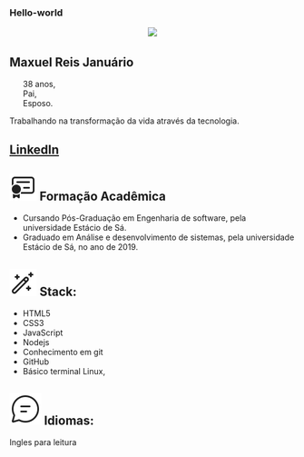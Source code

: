 <h3>
  <b>Hello-world</b>
</h3>

<p align="center">
 <img src="https://media-exp1.licdn.com/dms/image/C4E03AQFTRMfiez3F1Q/profile-displayphoto-shrink_200_200/0?e=1599696000&v=beta&t=Ka-zZK04T_yfzBCNf_uipbeLQSar2tgELNniHrRLv10">
</p>  

## Maxuel Reis Januário
<ul type="none">
  <li>38 anos,</li>
  <li>Pai,</li>
  <li>Esposo.</li>
</ul>

<p>Trabalhando na transformação da vida através da tecnologia.</p>
<h2>
  <a href="https://www.linkedin.com/in/maxuel-reis-januario">LinkedIn</a>
</h2>
<h2>
  <img src="https://github.com/microsoft/fluentui-system-icons/blob/master/assets/Certificate/SVG/ic_fluent_certificate_24_regular.svg?raw=true">
  Formação Acadêmica
</h2>
<ul>
  <li>Cursando Pós-Graduação em Engenharia de software, pela universidade Estácio de Sá.</li>
  <li>Graduado em Análise e desenvolvimento de sistemas, pela universidade Estácio de Sá, no ano de 2019.</li>
</ul>

<h2>
  <img src="https://github.com/microsoft/fluentui-system-icons/blob/master/assets/Magic%20Wand/SVG/ic_fluent_magic_wand_24_regular.svg?raw=true">
  Stack: 
</h2>
<ul>
  <li>HTML5</li>
  <li>CSS3</li>
  <li>JavaScript</li>
  <li>Nodejs</li>
  <li>Conhecimento em git</li>
  <li>GitHub</li>
  <li>Básico terminal Linux,</li> 
</ul>


<h2>
  <img src="https://github.com/microsoft/fluentui-system-icons/blob/master/assets/Chat/SVG/ic_fluent_chat_28_regular.svg?raw=true">
  Idiomas:
 </h2>

<p>Ingles para leitura</p>
